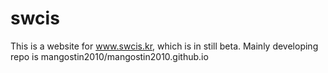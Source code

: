 # swcis
This is a website for www.swcis.kr, which is in still beta. Mainly developing repo is mangostin2010/mangostin2010.github.io

